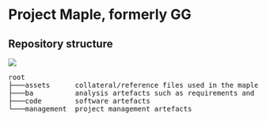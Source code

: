 # Project Maple, formerly GG

## Repository structure
<img src="https://img.shields.io/badge/version-0.01-yellow.svg">
<pre>
root
├───assets      collateral/reference files used in the maple builds
├───ba          analysis artefacts such as requirements and models
├───code        software artefacts
└───management  project management artefacts
</pre>
